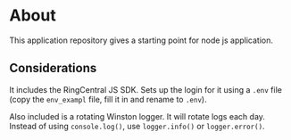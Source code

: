 # About
This application repository gives a starting point for node js application. 

## Considerations
It includes the RingCentral JS SDK. Sets up the login for it using a `.env` file (copy the `env_exampl` file, fill it in and rename to `.env`). 

Also included is a rotating Winston logger. It will rotate logs each day. Instead of using `console.log()`, use `logger.info()` or `logger.error()`. 